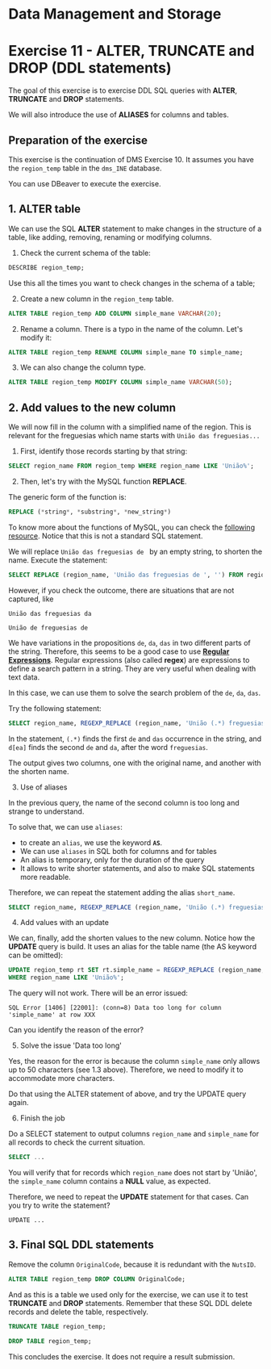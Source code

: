 # Data Management and Storage

# Exercise 11 - ALTER, TRUNCATE and DROP (DDL statements)

The goal of this exercise is to exercise DDL SQL queries with **ALTER**, 
**TRUNCATE** and **DROP** statements.

We will also introduce the use of **ALIASES** for columns and tables.

## Preparation of the exercise

This exercise is the continuation of DMS Exercise 10. It assumes you have the
`region_temp` table in the `dms_INE` database.

You can use DBeaver to execute the exercise.


## 1. ALTER table

We can use the SQL **ALTER** statement to make changes in the structure of a table, 
like adding, removing, renaming or modifying columns.

1. Check the current schema of the table:
```SQL
DESCRIBE region_temp;
```

Use this all the times you want to check changes in the schema of a table;

2. Create a new column in the `region_temp` table.

```SQL
ALTER TABLE region_temp ADD COLUMN simple_mane VARCHAR(20);
```

2. Rename a column. There is a typo in the name of the column. Let's modify it:

```SQL
ALTER TABLE region_temp RENAME COLUMN simple_mane TO simple_name;
```

3. We can also change the column type.

```SQL
ALTER TABLE region_temp MODIFY COLUMN simple_name VARCHAR(50);
```

## 2. Add values to the new column

We will now fill in the column with a simplified name of the region. This is 
relevant for the freguesias which name starts with `União das freguesias...`

1. First, identify those records starting by that string:

```SQL
SELECT region_name FROM region_temp WHERE region_name LIKE 'União%'; 
```
2. Then, let's try with the MySQL function **REPLACE**. 

The generic form of the function is:
```SQL
REPLACE (*string*, *substring*, *new_string*)
```
To know more about the functions of MySQL, you can check the [following resource](https://www.w3schools.com/mysql/mysql_ref_functions.asp). Notice that this is not a standard SQL statement. 

We will replace `União das freguesias de ` by an empty string, to shorten the name.
Execute the statement:

```SQL
SELECT REPLACE (region_name, 'União das freguesias de ', '') FROM region_temp WHERE region_name LIKE 'União%'; 
```
However, if you check the outcome, there are situations that are not captured, like

`União das freguesias da `

`União de freguesias de `

We have variations in the propositions `de`, `da`, `das` in two different parts of 
the string. Therefore, this seems to be a good case to use [**Regular Expressions**](https://en.wikipedia.org/wiki/Regular_expression). Regular expressions (also called **regex**) 
are expressions to define a search pattern in a string. They are very useful when
dealing with text data.

In this case, we can use them to solve the search problem of the `de`, `da`, `das`.

Try the following statement:

```SQL
SELECT region_name, REGEXP_REPLACE (region_name, 'União (.*) freguesias d[ea] ', '') FROM region_temp WHERE region_name LIKE 'União%';  
```
In the statement, `(.*)` finds the first `de` and `das` occurrence in the string,
and `d[ea]` finds the second `de` and `da`, after the word `freguesias`.

The output gives two columns, one with the original name, and another with the shorten
name. 

3. Use of aliases

In the previous query, the name of the second column is too long and strange to understand.

To solve that, we can use `aliases`:
- to create an `alias`, we use the keyword **`AS`**. 
- We can use `aliases` in SQL both for columns and for tables
- An alias is temporary, only for the duration of the query
- It allows to write shorter statements, and also to make SQL statements
more readable.

Therefore, we can repeat the statement adding the alias `short_name`.
```SQL
SELECT region_name, REGEXP_REPLACE (region_name, 'União (.*) freguesias d[ea] ', '') AS short_name FROM region_temp WHERE region_name LIKE 'União%';  
```

4. Add values with an update

We can, finally, add the shorten values to the new column. Notice how the **UPDATE** query 
is build. It uses an alias for the table name (the AS keyword can be omitted):
```SQL
UPDATE region_temp rt SET rt.simple_name = REGEXP_REPLACE (region_name, 'União (.*) freguesias d[ea] ', '') 
WHERE region_name LIKE 'União%';
```
The query will not work. There will be an error issued:

```
SQL Error [1406] [22001]: (conn=8) Data too long for column 'simple_name' at row XXX
```
Can you identify the reason of the error?

5. Solve the issue 'Data too long'

Yes, the reason for the error is because the column `simple_name` only allows up to 
50 characters (see 1.3 above). Therefore, we need to modify it to accommodate more 
characters.

Do that using the ALTER statement of above, and try the UPDATE query again. 

6. Finish the job

Do a SELECT statement to output columns `region_name` and `simple_name` for all records to
check the current situation. 
```SQL
SELECT ...
```
You will verify that for records which `region_name` 
does not start by 'União', the `simple_name` column contains a **NULL** value, 
as expected. 

Therefore, we need to repeat the **UPDATE** statement for that cases. Can you try to 
write the statement?
```
UPDATE ...
```
## 3. Final SQL DDL statements
Remove the column `OriginalCode`, because it is redundant with the `NutsID`.
```SQL
ALTER TABLE region_temp DROP COLUMN OriginalCode;
```

And as this is a table we used only for the exercise, we can use it to test 
**TRUNCATE** and **DROP** statements. Remember that these SQL DDL delete records and 
delete the table, respectively.
```SQL
TRUNCATE TABLE region_temp;
```

```SQL
DROP TABLE region_temp;
```

This concludes the exercise. It does not require a result submission.





